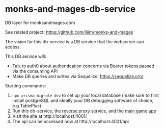 # monks-and-mages-db-service

DB layer for monksandmages.com

See related project: https://github.com/lijim/monks-and-mages

The vision for this db-service is a DB service that the webserver can access.

This DB service will:

- Talk to auth0 about authentication concerns via Bearer tokens passed via the consuming API
- Make DB queries and writes via Sequelize: https://sequelize.org/

Starting commands:

1. `npx prisma migrate dev` to set up your local database (make sure to first install postgreSQL and ideally your DB debugging software of choice, e.g TablePlus)
2. Run this db-service, the [reverse proxy service](https://github.com/lijim/monks-and-mages-reverse-proxy), and the [main game app](https://github.com/lijim/monks-and-mages)
3. Visit the site at http://localhost:4001/
4. The api can be accessed now at http://localhost:4001/api
